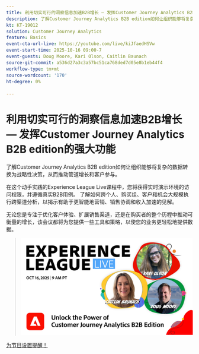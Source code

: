 ```yaml
---
title: 利用切实可行的洞察信息加速B2B增长 — 发挥Customer Journey Analytics B2B edition的强大功能
description: 了解Customer Journey Analytics B2B edition如何让组织能够将复杂的数据转换为战略性决策，从而推动管道增长和客户参与。
kt: KT-19012
solution: Customer Journey Analytics
feature: Basics
event-cta-url-live: https://youtube.com/live/kiJfaedHSVw
event-start-time: 2025-10-16 09:00-7
event-guests: Doug Moore, Kari Olson, Caitlin Baunach
source-git-commit: a536d27a3c3a57bc51ca768ded7d05e8b1eb44f4
workflow-type: tm+mt
source-wordcount: '170'
ht-degree: 0%

---
```


# 利用切实可行的洞察信息加速B2B增长 — 发挥Customer Journey Analytics B2B edition的强大功能

了解Customer Journey Analytics B2B edition如何让组织能够将复杂的数据转换为战略性决策，从而推动管道增长和客户参与。

在这个动手实践的Experience League Live课程中，您将获得实时演示环境的访问权限，并遵循真实B2B用例。 了解如何跨个人、购买组、客户和机会大规模执行跨渠道分析，以揭示有助于更智能地营销、销售协调和收入加速的见解。

无论您是专注于优化客户体验、扩展销售渠道，还是在购买者的整个历程中推动可衡量的增长，该会议都将为您提供一些工具和策略，以使您的业务更轻松地提供数据。

> ![显示横幅](../assets/exl-live-episode-10-16-25-web-banner.png)

[为节目设置提醒！](https://youtube.com/live/kiJfaedHSVw)


